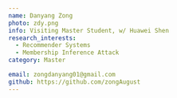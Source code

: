 ```yaml
---
name: Danyang Zong
photo: zdy.png
info: Visiting Master Student, w/ Huawei Shen
research_interests:
  - Recommender Systems
  - Membership Inference Attack
category: Master

email: zongdanyang01@gmail.com
github: https://github.com/zongAugust
---
```

